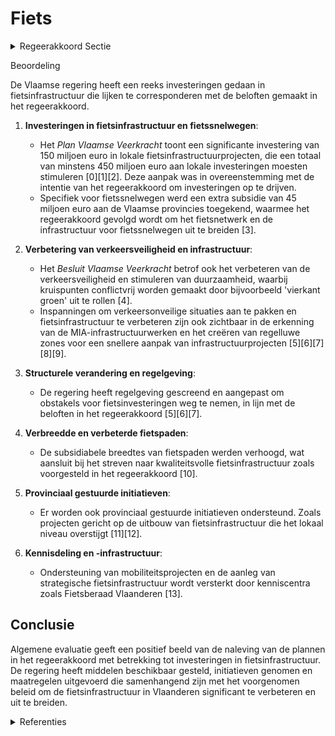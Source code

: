 # Fiets

<details>
        <summary>Regeerakkoord Sectie </summary>
        <p>1.3 Fiets We trekken de investeringen in fietsinfrastructuur verder op. In 2019 investeren we minstens 150 miljoen euro en daarna volgen we een steil groeipad naar 300 miljoen euro voor fietsinfra-structuur. De hogere fietsinvesteringen van de vorige bestuursperiode hebben reeds een sneeuw-baleffect in gang gezet: meer investeringen zorgen voor meer fietsinfrastructuur in goede staat die meer mensen laat fietsen waardoor er nog meer investeringen gevraagd worden. Door nog meer middelen te voorzien voor fietsinfra-structuur stimuleren we nog meer mensen om de fiets te nemen, ook voor woon-werk- en woon-school-verplaatsingen. We focussen niet alleen op het verbeteren van de bestaande infrastructuur, maar ook op het wegwerken van de onveilige, ontbrekende, en oncomfortabele schakels in het fietsnetwerk. Een geïntegreerd Vlaams netwerk van hoogkwali-tatieve, brede en verkeersveilige fietspaden en -snelwegen verbindt woonkernen, scholen en belangrijke tewerkstellingspolen en speelt zo optimaal in op het hoog potentieel aan fietsge-bruik voor woon-werk- en woon-schoolverplaat-singen. Specifiek voor bedrijventerreinen aan gewestwegen investeren we in vraaggerichte ontsluiting via collectief vervoer en fietsverbin-dingen. We realiseren samen met de lokale overheden in de vervoerregio’s een gezamenlijke programme-ring, die erop gericht is om het volledige fietsnet-werk veilig, comfortabel en leesbaar te maken. We voeren de investeringen in het fietsnetwerk (Bovenlokaal Functioneel Fietsroutenetwerk) op en maken de stads- en dorpskernen fietsvriende-lijk. We versterken het Fietsfonds en vereenvou-digen de procedures. Ook lokale fietsprojecten die geen deel uitmaken van het BFF maar wel de gemeentegrenzen overstijgen moeten evenzeer gesteund kunnen worden. De aanleg van kwalitatieve fietsinfrastructuur is van groot maatschappelijk belang. De snelle(re) realisatie van die fietsinvesteringen wordt dan ook prioritair behandeld binnen het Geïntegreerd Investeringsprogramma van het beleidsdomein MOW. Naar analogie met de beslissing van de Vlaamse regering om fietssnelwegen te beschouwen als projecten ‘van groot openbaar belang’ - waardoor het makkelijker wordt om bijvoorbeeld fietsinfrastructuur aan te leggen in natuurgebied - screenen we alle regelgeving op zoek naar obstakels die fietsinvesteringen vandaag nodeloos afremmen. Er zal meer gefietst worden wanneer dit veilig kan. We maken kruispunten daarom waar moge-lijk in functie van veiligheid en doorstroming, conflictvrij onder andere door ‘vierkant groen’ uit te rollen op geschikte kruispunten en we werken zwarte punten voor fietsers versneld weg. Fietspaden worden conform gemaakt, zijn kwali-teitsvol en goed onderhouden. We passen het lichtplan van AWV aan zodat onze fietspaden voldoende verlicht worden en zorgen voor actieve detectiesystemen inzake doorstroming We gaan voor een gebiedsdekkend systeem van fietsdeelsystemen en kwaliteitsvolle fietsenstal-lingen aan haltes en mobipunten. Open data, geïntegreerde routeplanners en één geïntegreerde kaart maken fietsdelen aantrekkelijker. Het projectteam binnen het beleidsdomein MOW wordt gereorganiseerd en garandeert de realisa-ties, inclusief het wegwerken van de onveilige, ontbrekende, en oncomfortabele schakels in de fietsverbindingen, op het terrein. </p>
        </details> 

Beoordeling

De Vlaamse regering heeft een reeks investeringen gedaan in fietsinfrastructuur die lijken te corresponderen met de beloften gemaakt in het regeerakkoord. 

1. **Investeringen in fietsinfrastructuur en fietssnelwegen**: 
   - Het *Plan Vlaamse Veerkracht* toont een significante investering van 150 miljoen euro in lokale fietsinfrastructuurprojecten, die een totaal van minstens 450 miljoen euro aan lokale investeringen moesten stimuleren \[0\]\[1\]\[2\]. Deze aanpak was in overeenstemming met de intentie van het regeerakkoord om investeringen op te drijven.
   - Specifiek voor fietssnelwegen werd een extra subsidie van 45 miljoen euro aan de Vlaamse provincies toegekend, waarmee het regeerakkoord gevolgd wordt om het fietsnetwerk en de infrastructuur voor fietssnelwegen uit te breiden \[3\].

2. **Verbetering van verkeersveiligheid en infrastructuur**: 
   - Het *Besluit Vlaamse Veerkracht* betrof ook het verbeteren van de verkeersveiligheid en stimuleren van duurzaamheid, waarbij kruispunten conflictvrij worden gemaakt door bijvoorbeeld 'vierkant groen' uit te rollen \[4\]. 
   - Inspanningen om verkeersonveilige situaties aan te pakken en fietsinfrastructuur te verbeteren zijn ook zichtbaar in de erkenning van de MIA-infrastructuurwerken en het creëren van regelluwe zones voor een snellere aanpak van infrastructuurprojecten \[5\]\[6\]\[7\]\[8\]\[9\].

3. **Structurele verandering en regelgeving**: 
   - De regering heeft regelgeving gescreend en aangepast om obstakels voor fietsinvesteringen weg te nemen, in lijn met de beloften in het regeerakkoord \[5\]\[6\]\[7\].

4. **Verbreedde en verbeterde fietspaden**:
   - De subsidiabele breedtes van fietspaden werden verhoogd, wat aansluit bij het streven naar kwaliteitsvolle fietsinfrastructuur zoals voorgesteld in het regeerakkoord \[10\].

5. **Provinciaal gestuurde initiatieven**:
   - Er worden ook provinciaal gestuurde initiatieven ondersteund. Zoals projecten gericht op de uitbouw van fietsinfrastructuur die het lokaal niveau overstijgt \[11\]\[12\].

6. **Kennisdeling en -infrastructuur**: 
   - Ondersteuning van mobiliteitsprojecten en de aanleg van strategische fietsinfrastructuur wordt versterkt door kenniscentra zoals Fietsberaad Vlaanderen \[13\].

## Conclusie

Algemene evaluatie geeft een positief beeld van de naleving van de plannen in het regeerakkoord met betrekking tot investeringen in fietsinfrastructuur. De regering heeft middelen beschikbaar gesteld, initiatieven genomen en maatregelen uitgevoerd die samenhangend zijn met het voorgenomen beleid om de fietsinfrastructuur in Vlaanderen significant te verbeteren en uit te breiden.

<details>
        <summary> Referenties</summary>
        **[\[0\]](https://beslissingenvlaamseregering.vlaanderen.be/?search=Plan%20Vlaamse%20Veerkracht%3A%20projectsubsidie%20fietsinfrastructuur%20Vlaamse%20gemeenten&dateOption=select&startDate=2021-02-26T09%3A00%3A00Z&endDate=2021-02-26T09%3A00%3A00Z)** : **(2021-02-26)** Plan Vlaamse Veerkracht: projectsubsidie fietsinfrastructuur Vlaamse gemeenten 

**[\[1\]](https://beslissingenvlaamseregering.vlaanderen.be/?search=Plan%20Vlaamse%20Veerkracht%3A%20projectsubsidie%20aan%20Vlaamse%20gemeenten%20voor%20fietsinfrastructuur&dateOption=select&startDate=2022-07-08T08%3A00%3A00Z&endDate=2022-07-08T08%3A00%3A00Z)** : **(2022-07-08)** Plan Vlaamse Veerkracht: projectsubsidie aan Vlaamse gemeenten voor fietsinfrastructuur 

**[\[2\]](https://beslissingenvlaamseregering.vlaanderen.be/?search=Plan%20Vlaamse%20Veerkracht%3A%20wijziging%20subsidiebesluit%20aan%20de%20Vlaamse%20gemeenten%20voor%20investeringen%20in%20fietsinfrastructuur&dateOption=select&startDate=2022-12-16T09%3A00%3A00Z&endDate=2022-12-16T09%3A00%3A00Z)** : **(2022-12-16)** Plan Vlaamse Veerkracht: wijziging subsidiebesluit aan de Vlaamse gemeenten voor investeringen in fietsinfrastructuur 

**[\[3\]](https://beslissingenvlaamseregering.vlaanderen.be/?search=Plan%20Vlaamse%20Veerkracht%3A%20projectsubsidie%20Vlaamse%20provincies%20voor%20investeringen%20in%20fietssnelwegen&dateOption=select&startDate=2022-07-15T08%3A00%3A00Z&endDate=2022-07-15T08%3A00%3A00Z)** : **(2022-07-15)** Plan Vlaamse Veerkracht: projectsubsidie Vlaamse provincies voor investeringen in fietssnelwegen 

**[\[4\]](https://beslissingenvlaamseregering.vlaanderen.be/?search=Plan%20Vlaamse%20Veerkracht%3A%20inzetten%20middelen%20beleidsdomein%20MOW&dateOption=select&startDate=2021-03-05T09%3A00%3A00Z&endDate=2021-03-05T09%3A00%3A00Z)** : **(2021-03-05)** Plan Vlaamse Veerkracht: inzetten middelen beleidsdomein MOW 

**[\[5\]](https://beslissingenvlaamseregering.vlaanderen.be/?search=Erkenning%20MIA-infrastructuurwerken%20als%20specifieke%20situatie%20rond%20experimentregelgeving%20en%20regelluwe%20zone%20voor%20het%20wegwerken%20van%20verkeersonveilige%20situaties%20en%20de%20verbetering%20van%20fietsinfrastructuur&dateOption=select&startDate=2021-04-02T08%3A00%3A00Z&endDate=2021-04-02T08%3A00%3A00Z)** : **(2021-04-02)** Erkenning MIA-infrastructuurwerken als specifieke situatie rond experimentregelgeving en regelluwe zone voor het wegwerken van verkeersonveilige situaties en de verbetering van fietsinfrastructuur 

**[\[6\]](https://beslissingenvlaamseregering.vlaanderen.be/?search=Bekrachtigingsdecreet%20MIA-infrastructuurwerken%20als%20specifieke%20situatie%20van%20experimentregelgeving%20en%20regelluwe%20zone%20voor%20het%20wegwerken%20van%20verkeersonveilige%20situaties%20en%20verbetering%20fietsinfrastructuur&dateOption=select&startDate=2021-09-03T10%3A00%3A00Z&endDate=2021-09-03T10%3A00%3A00Z)** : **(2021-09-03)** Bekrachtigingsdecreet MIA-infrastructuurwerken als specifieke situatie van experimentregelgeving en regelluwe zone voor het wegwerken van verkeersonveilige situaties en verbetering fietsinfrastructuur 

**[\[7\]](https://beslissingenvlaamseregering.vlaanderen.be/?search=Bekrachtigingsdecreet%20MIA-infrastructuurwerken%20als%20specifieke%20situatie%20van%20experimentregelgeving%20en%20regelluwe%20zone%20voor%20het%20wegwerken%20van%20verkeersonveilige%20situaties%20en%20verbetering%20fietsinfrastructuur&dateOption=select&startDate=2021-06-18T08%3A00%3A00Z&endDate=2021-06-18T08%3A00%3A00Z)** : **(2021-06-18)** Bekrachtigingsdecreet MIA-infrastructuurwerken als specifieke situatie van experimentregelgeving en regelluwe zone voor het wegwerken van verkeersonveilige situaties en verbetering fietsinfrastructuur 

**[\[8\]](https://beslissingenvlaamseregering.vlaanderen.be/?search=Erkenning%20MIA-infrastructuurwerken%20als%20specifieke%20situatie%20rond%20experimentregelgeving%20en%20regelluwe%20zone%20voor%20het%20wegwerken%20van%20verkeersonveilige%20situaties%20en%20de%20verbetering%20van%20fietsinfrastructuur&dateOption=select&startDate=2021-05-28T08%3A00%3A00Z&endDate=2021-05-28T08%3A00%3A00Z)** : **(2021-05-28)** Erkenning MIA-infrastructuurwerken als specifieke situatie rond experimentregelgeving en regelluwe zone voor het wegwerken van verkeersonveilige situaties en de verbetering van fietsinfrastructuur 

**[\[9\]](https://beslissingenvlaamseregering.vlaanderen.be/?search=Bekrachtigingsdecreet%20MIA-infrastructuurwerken%20als%20specifieke%20situatie%20van%20experimentregelgeving%20en%20regelluwe%20zone%20voor%20het%20wegwerken%20van%20verkeersonveilige%20situaties%20en%20verbetering%20fietsinfrastructuur&dateOption=select&startDate=2021-10-22T08%3A00%3A00Z&endDate=2021-10-22T08%3A00%3A00Z)** : **(2021-10-22)** Bekrachtigingsdecreet MIA-infrastructuurwerken als specifieke situatie van experimentregelgeving en regelluwe zone voor het wegwerken van verkeersonveilige situaties en verbetering fietsinfrastructuur 

**[\[10\]](https://beslissingenvlaamseregering.vlaanderen.be/?search=Wijziging%20regels%20financiering%20en%20samenwerking%20mobiliteitsbeleid%3A%20verhoging%20subsidiabele%20breedtes%20van%20zowel%20eenrichtings-%20als%20tweerichtingsfietspaden&dateOption=select&startDate=2023-12-15T09%3A00%3A00Z&endDate=2023-12-15T09%3A00%3A00Z)** : **(2023-12-15)** Wijziging regels financiering en samenwerking mobiliteitsbeleid: verhoging subsidiabele breedtes van zowel eenrichtings- als tweerichtingsfietspaden 

**[\[11\]](https://beslissingenvlaamseregering.vlaanderen.be/?search=Gemeente%20Kaprijke%3A%20subsidie%20realisatie%20fietstunnel%20kruispunt%20N49/F423&dateOption=select&startDate=2023-12-15T09%3A00%3A00Z&endDate=2023-12-15T09%3A00%3A00Z)** : **(2023-12-15)** Gemeente Kaprijke: subsidie realisatie fietstunnel kruispunt N49/F423 

**[\[12\]](https://beslissingenvlaamseregering.vlaanderen.be/?search=Provincie%20Oost-Vlaanderen%3A%20subsidie%20fietsbrug%20Deinze&dateOption=select&startDate=2023-12-15T09%3A00%3A00Z&endDate=2023-12-15T09%3A00%3A00Z)** : **(2023-12-15)** Provincie Oost-Vlaanderen: subsidie fietsbrug Deinze 

**[\[13\]](https://beslissingenvlaamseregering.vlaanderen.be/?search=Overeenkomst%20en%20subsidie%20Fietsberaad%20Vlaanderen&dateOption=select&startDate=2023-04-21T08%3A00%3A00Z&endDate=2023-04-21T08%3A00%3A00Z)** : **(2023-04-21)** Overeenkomst en subsidie Fietsberaad Vlaanderen 
        </details> 

